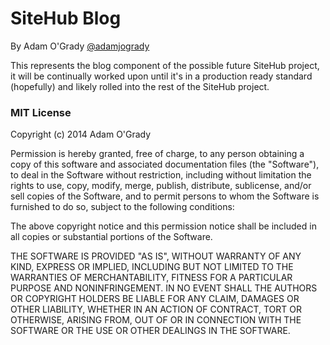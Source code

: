 # SiteHub Blog
By Adam O'Grady [@adamjogrady](http://twitter.com/adamjogrady)

This represents the blog component of the possible future SiteHub project, it will be continually worked upon until it's in a production ready standard (hopefully) and likely rolled into the rest of the SiteHub project.

### MIT License
Copyright (c) 2014 Adam O'Grady

Permission is hereby granted, free of charge, to any person obtaining a copy
of this software and associated documentation files (the "Software"), to deal
in the Software without restriction, including without limitation the rights
to use, copy, modify, merge, publish, distribute, sublicense, and/or sell
copies of the Software, and to permit persons to whom the Software is
furnished to do so, subject to the following conditions:

The above copyright notice and this permission notice shall be included in
all copies or substantial portions of the Software.

THE SOFTWARE IS PROVIDED "AS IS", WITHOUT WARRANTY OF ANY KIND, EXPRESS OR
IMPLIED, INCLUDING BUT NOT LIMITED TO THE WARRANTIES OF MERCHANTABILITY,
FITNESS FOR A PARTICULAR PURPOSE AND NONINFRINGEMENT. IN NO EVENT SHALL THE
AUTHORS OR COPYRIGHT HOLDERS BE LIABLE FOR ANY CLAIM, DAMAGES OR OTHER
LIABILITY, WHETHER IN AN ACTION OF CONTRACT, TORT OR OTHERWISE, ARISING FROM,
OUT OF OR IN CONNECTION WITH THE SOFTWARE OR THE USE OR OTHER DEALINGS IN
THE SOFTWARE.
